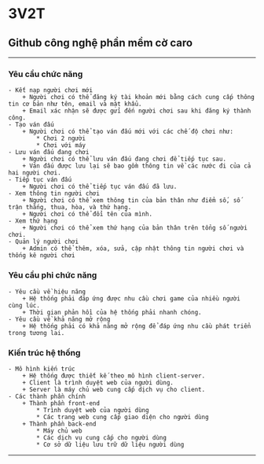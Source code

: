 # 3V2T
## Github công nghệ phần mềm cờ caro
***
### Yêu cầu chức năng
    - Kết nạp người chơi mới
        + Người chơi có thể đăng ký tài khoản mới bằng cách cung cấp thông tin cơ bản như tên, email và mật khẩu.
        + Email xác nhận sẽ được gửi đến người chơi sau khi đăng ký thành công.
    - Tạo ván đấu
        + Người chơi có thể tạo ván đấu mới với các chế độ chơi như:
            * Chơi 2 người
            * Chơi với máy
    - Lưu ván đấu đang chơi
        + Người chơi có thể lưu ván đấu đang chơi để tiếp tục sau.
        + Ván đấu được lưu lại sẽ bao gồm thông tin về các nước đi của cả hai người chơi.
    - Tiếp tục ván đấu
        + Người chơi có thể tiếp tục ván đấu đã lưu.
    - Xem thông tin người chơi
        + Người chơi có thể xem thông tin của bản thân như điểm số, số trận thắng, thua, hòa, và thứ hạng.
        + Người chơi có thể đổi tên của mình.
    - Xem thứ hạng
        + Người chơi có thể xem thứ hạng của bản thân trên tổng số người chơi.
    - Quản lý người chơi
        + Admin có thể thêm, xóa, sửa, cập nhật thông tin người chơi và thống kê người chơi
### Yêu cầu phi chức năng
    - Yêu cầu về hiệu năng
        + Hệ thống phải đáp ứng được nhu cầu chơi game của nhiều người cùng lúc.
        + Thời gian phản hồi của hệ thống phải nhanh chóng.
    - Yêu cầu về khả năng mở rộng
        + Hệ thống phải có khả năng mở rộng để đáp ứng nhu cầu phát triển trong tương lai.
### Kiến trúc hệ thống
    - Mô hình kiến trúc
        + Hệ thống được thiết kế theo mô hình client-server.
        + Client là trình duyệt web của người dùng.
        + Server là máy chủ web cung cấp dịch vụ cho client.
    - Các thành phần chính
        + Thành phần front-end
            * Trình duyệt web của người dùng
            * Các trang web cung cấp giao diện cho người dùng
        + Thành phần back-end
            * Máy chủ web
            * Các dịch vụ cung cấp cho người dùng
            * Cơ sở dữ liệu lưu trữ dữ liệu người dùng
***